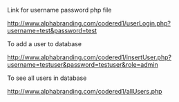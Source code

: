 Link for username password php file

http://www.alphabranding.com/codered1/userLogin.php?username=test&password=test

To add a user to database

http://www.alphabranding.com/codered1/insertUser.php?username=testuser&password=testuser&role=admin

To see all users in database

http://www.alphabranding.com/codered1/allUsers.php
